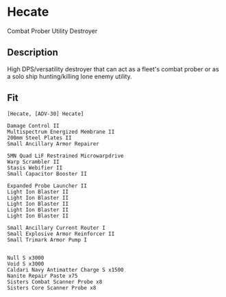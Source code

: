 # Hecate

Combat Prober Utility Destroyer 

## Description

High DPS/versatility destroyer that can act as a fleet's combat prober or as a solo ship hunting/killing lone enemy utility.

## Fit
```
[Hecate, [ADV-30] Hecate]

Damage Control II
Multispectrum Energized Membrane II
200mm Steel Plates II
Small Ancillary Armor Repairer

5MN Quad LiF Restrained Microwarpdrive
Warp Scrambler II
Stasis Webifier II
Small Capacitor Booster II

Expanded Probe Launcher II
Light Ion Blaster II
Light Ion Blaster II
Light Ion Blaster II
Light Ion Blaster II
Light Ion Blaster II

Small Ancillary Current Router I
Small Explosive Armor Reinforcer II
Small Trimark Armor Pump I


Null S x3000
Void S x3000
Caldari Navy Antimatter Charge S x1500
Nanite Repair Paste x75
Sisters Combat Scanner Probe x8
Sisters Core Scanner Probe x8
```
